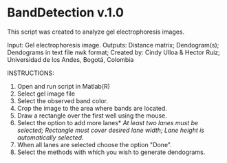 # BandDetection v.1.0
This script was created to analyze gel electrophoresis images.

Input: Gel electrophoresis image.
Outputs: Distance matrix; Dendogram(s); Dendograms in text file nwk format;
Created by: Cindy Ulloa & Hector Ruiz; Universidad de los Andes, Bogotá, Colombia

INSTRUCTIONS:

1. Open and run script in Matlab(R)
2. Select gel image file
3. Select the observed band color.
4. Crop the image to the area where bands are located.
5. Draw a rectangle over the first well using the mouse.
6. Select the option to add more lanes*
    *At least two lanes must be selected; Rectangle must cover desired lane width; Lane height is automatically selected.*
7. When all lanes are selected choose the option "Done".
8. Select the methods with which you wish to generate dendograms.


